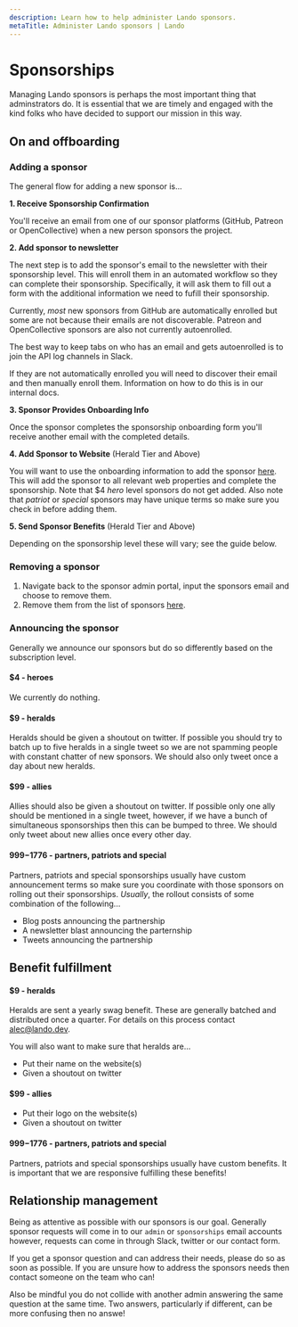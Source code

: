 ```yaml
---
description: Learn how to help administer Lando sponsors.
metaTitle: Administer Lando sponsors | Lando
---
```


# Sponsorships

Managing Lando sponsors is perhaps the most important thing that adminstrators do. It is essential that we are timely and engaged with the kind folks who have decided to support our mission in this way.

## On and offboarding

### Adding a sponsor

The general flow for adding a new sponsor is...

**1. Receive Sponsorship Confirmation**

You'll receive an email from one of our sponsor platforms (GitHub, Patreon or OpenCollective) when a new person sponsors the project.

**2. Add sponsor to newsletter**

The next step is to add the sponsor's email to the newsletter with their sponsorship level. This will enroll them in an automated workflow so they can complete their sponsorship. Specifically, it will ask them to fill out a form with the additional information we need to fufill their sponsorship.

Currently, _most_ new sponsors from GitHub are automatically enrolled but some are not because their emails are not discoverable. Patreon and OpenCollective sponsors are also not currently autoenrolled.

The best way to keep tabs on who has an email and gets autoenrolled is to join the API log channels in Slack.

If they are not automatically enrolled you will need to discover their email and then manually enroll them. Information on how to do this is in our internal docs.

**3. Sponsor Provides Onboarding Info**

Once the sponsor completes the sponsorship onboarding form you'll receive another email with the completed details.

**4. Add Sponsor to Website** (Herald Tier and Above)

You will want to use the onboarding information to add the sponsor [here](https://github.com/lando/lando/blob/master/api/data/sponsors.yml). This will add the sponsor to all relevant web properties and complete the sponsorship. Note that $4 _hero_ level sponsors do not get added. Also note that _patriot_ or _special_ sponsors may have unique terms so make sure you check in before adding them.

**5. Send Sponsor Benefits** (Herald Tier and Above)

Depending on the sponsorship level these will vary; see the guide below.

### Removing a sponsor

1. Navigate back to the sponsor admin portal, input the sponsors email and choose to remove them.
2. Remove them from the list of sponsors [here](https://github.com/lando/lando/blob/master/api/data/sponsors.yml).

### Announcing the sponsor

Generally we announce our sponsors but do so differently based on the subscription level.

#### $4 - heroes

We currently do nothing.

#### $9 - heralds

Heralds should be given a shoutout on twitter. If possible you should try to batch up to five heralds in a single tweet so we are not spamming people with constant chatter of new sponsors. We should also only tweet once a day about new heralds.

#### $99 - allies

Allies should also be given a shoutout on twitter. If possible only one ally should be mentioned in a single tweet, however, if we have a bunch of simultaneous sponsorships then this can be bumped to three. We should only tweet about new allies once every other day.

#### $999-$1776 - partners, patriots and special

Partners, patriots and special sponsorships usually have custom announcement terms so make sure you coordinate with those sponsors on rolling out their sponsorships. _Usually_, the rollout consists of some combination of the following...

* Blog posts announcing the partnership
* A newsletter blast announcing the parternship
* Tweets announcing the partnership

## Benefit fulfillment

#### $9 - heralds

Heralds are sent a yearly swag benefit. These are generally batched and distributed once a quarter. For details on this process contact <alec@lando.dev>.

You will also want to make sure that heralds are...

* Put their name on the website(s)
* Given a shoutout on twitter

#### $99 - allies

* Put their logo on the website(s)
* Given a shoutout on twitter

#### $999-$1776 - partners, patriots and special

Partners, patriots and special sponsorships usually have custom benefits. It is important that we are responsive fulfilling these benefits!

## Relationship management

Being as attentive as possible with our sponsors is our goal. Generally sponsor requests will come in to our `admin` or `sponsorships` email accounts however, requests can come in through Slack, twitter or our contact form.

If you get a sponsor question and can address their needs, please do so as soon as possible. If you are unsure how to address the sponsors needs then contact someone on the team who can!

Also be mindful you do not collide with another admin answering the same question at the same time. Two answers, particularly if different, can be more confusing then no answe!
